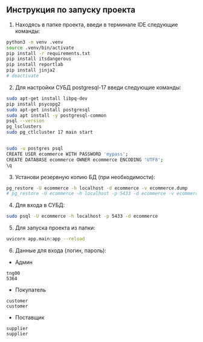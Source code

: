 ## Инструкция по запуску проекта

1. Находясь в папке проекта, введи в терминале IDE следующие команды:

```sh
python3 -m venv .venv
source .venv/bin/activate
pip install -r requirements.txt
pip install itsdangerous
pip install reportlab
pip install jinja2
# deactivate
```

2. Для настройки СУБД postgresql-17 введи следующие команды:

```sh
sudo apt-get install libpq-dev
pip install psycopg2
sudo apt-get install postgresql
sudo apt install -y postgresql-common
psql --version
pg_lsclusters
sudo pg_ctlcluster 17 main start


sudo -u postgres psql
CREATE USER ecommerce WITH PASSWORD 'mypass';
CREATE DATABASE ecommerce OWNER ecommerce ENCODING 'UTF8';
\q
```

3. Установи резервную копию БД (при необходимости):

```sh
pg_restore -U ecommerce -h localhost -d ecommerce -v ecommerce.dump
# pg_restore -U ecommerce -h localhost -p 5433 -d ecommerce -v ecommerce.dump

```

4. Для входа в СУБД:

```sh
sudo psql -U ecommerce -h localhost -p 5433 -d ecommerce
```

5. Для запуска проекта из папки:

```sh
uvicorn app.main:app --reload
```

6. Данные для входа (логин, пароль):

- Админ
```
tng00 
5364 
```

- Покупатель
```
customer
customer
```

- Поставщик
```
supplier
supplier
```
